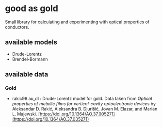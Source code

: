 # good as gold

Small library for calculating and experimenting with optical properties of conductors.

## available models
- Drude-Lorentz
- Brendel-Bormann

## available data

### Gold
- rakic98.au_dl : Drude-Lorentz model for gold. Data taken from *Optical properties of metallic films for vertical-cavity optoelectronic devices* by Aleksandar D. Rakić, Aleksandra B. Djurišić, Jovan M. Elazar, and Marian L. Majewski. [https://doi.org/10.1364/AO.37.005271](https://doi.org/10.1364/AO.37.005271)